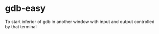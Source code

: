 # gdb-easy
To start inferior of gdb in another window with input and output controlled by that terminal
